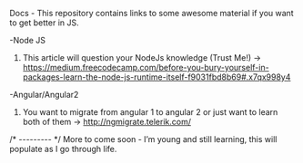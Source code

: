 Docs - 
This repository contains links to some awesome material if you want to get better in JS.

-Node JS <br/>
1. This article will question your NodeJs knowledge (Trust Me!) -> https://medium.freecodecamp.com/before-you-bury-yourself-in-packages-learn-the-node-js-runtime-itself-f9031fbd8b69#.x7qx998y4

-Angular/Angular2
1. You want to migrate from angular 1 to angular 2 or just want to learn both of them -> http://ngmigrate.telerik.com/

/* --------- */
More to come soon - I’m young and still learning, this will populate as I go through life.
